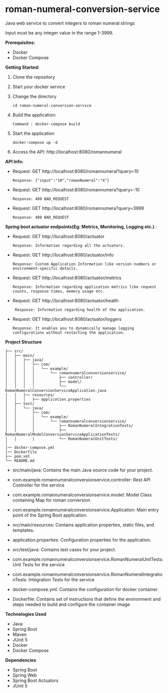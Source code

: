 # roman-numeral-conversion-service


Java web service to convert integers to roman numeral strings

Input must be any integer value in the range 1-3999.

**Prerequisites:**
* Docker
* Docker Compose

**Getting Started:**

1. Clone the repository
2. Start your docker service
3. Change the directory 

   ``` cd roman-numeral-conversion-service ```

4. Build the application:

   ``` Command : docker-compose build ```

5. Start the application

   ``` docker-compose up -d ```

6. Access the API: http://localhost:8080/romannumeral


**API Info:**

* Request: GET http://localhost:8080/romannumeral?query=10

   ``` Response: {"input":"10","romanNumeral":"X"} ```

* Request: GET http://localhost:8080/romannumera?query=-10

   ``` Response: 400 BAD_REQUEST ```

* Request: GET http://localhost:8080/romannumera?query=3999

  ``` Response: 400 BAD_REQUEST ```

**Spring boot actuator endpoints(Eg: Metrics, Monitoring, Logging etc.)** :

* Request: GET http://localhost:8080/actuator

   ``` Response: Information regarding all the actuators. ```

* Request: GET http://localhost:8080/actuator/info

   ``` Response: Custom Application Information like version numbers or environment-specific details. ```

* Request: GET http://localhost:8080/actuator/metrics

   ``` Response: Information regarding application metrics like request counts, response times, memory usage etc. ```

* Request: GET http://localhost:8080/actuator/health

   ``` Response: Information regarding health of the application.```

* Request: GET http://localhost:8080/actuator/loggers

   ``` Response: It enables you to dynamically manage logging configurations without restarting the application. ```


**Project Structure**
```
├── src/
│   ├── main/
│   │   ├── java/
│   │   │   ├── com/
│   │   │   │   └── example/
│   │   │   │       └── romannumeralconversionservice/
│   │   │   │           ├── controller/
│   │   │   │           ├── model/
│   │   │   │           └── RomanNumeralConversionServiceApplication.java
│   │   ├── resources/
│   │   │   ├── application.properties
│   ├── test/
│   │   └── java/
│   │       ├── com/
│   │       │   └── example/
│   │       │       └── romannumeralconversionservice/
│   │       │           ├── RomanNumeralIntegrationTests/
│   │       │           ├── RomanNumeralModelConversionServiceApplicationTests/
│   │       │           └── RomanNumeralUnitTests/
│   
│── docker-compose.yml
│── Dockerfile
├── pom.xml
└── README.md
```


* src/main/java: Contains the main Java source code for your project.

* com.example.romannumeralconversionservice.controller: Rest API Controller for the service
* com.example.romannumeralconversionservice.model: Model Class containing Map for roman conversion
* com.example.romannumeralconversionservice.Application: Main entry point of the Spring Boot application.
* src/main/resources: Contains application properties, static files, and templates.

* application.properties: Configuration properties for the application.

* src/test/java: Contains test cases for your project.
* com.example.romannumeralconversionservice.RomanNumeralUnitTests: Unit Tests for the service
* com.example.romannumeralconversionservice.RomanNumeralIntegrationTests: Integration Tests for the service

* docker-compose.yml: Contains the configuration for docker container
* Dockerfile: Contains set of instructions that define the environment and steps needed to build and configure the container image


**Technologies Used**
* Java
* Spring Boot
* Maven
* JUnit 5
* Docker
* Docker Compose

**Dependencies**
* Spring Boot
* Spring Web
* Spring Boot Actuators
* JUnit 5